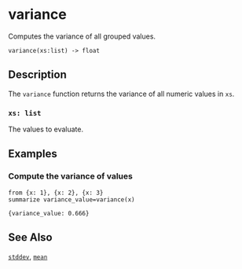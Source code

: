 # variance

Computes the variance of all grouped values.

```tql
variance(xs:list) -> float
```

## Description

The `variance` function returns the variance of all numeric values in `xs`.

### `xs: list`

The values to evaluate.

## Examples

### Compute the variance of values

```tql
from {x: 1}, {x: 2}, {x: 3}
summarize variance_value=variance(x)
```

```tql
{variance_value: 0.666}
```

## See Also

[`stddev`](stddev.md), [`mean`](mean.md)
